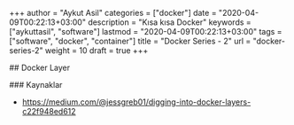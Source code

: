 +++
author = "Aykut Asil"
categories = ["docker"]
date = "2020-04-09T00:22:13+03:00"
description = "Kısa kısa Docker"
keywords = ["aykuttasil", "software"]
lastmod = "2020-04-09T00:22:13+03:00"
tags = ["software", "docker", "container"]
title = "Docker Series - 2"
url = "docker-series-2"
weight = 10
draft = true
+++

## Docker Layer



### Kaynaklar

- <https://medium.com/@jessgreb01/digging-into-docker-layers-c22f948ed612>